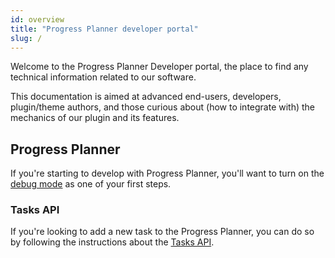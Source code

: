 ```yaml
---
id: overview
title: "Progress Planner developer portal"
slug: /
---
```


<head>
  <title>ProgressPlanner developer portal</title>
  <meta property="og:title" content="ProgressPlanner developer portal" />
</head>

Welcome to the Progress Planner Developer portal, the place to find any technical information related to our software.

This documentation is aimed at advanced end-users, developers, plugin/theme authors, and those curious about (how to integrate with) the mechanics of our plugin and its features.

## Progress Planner

If you're starting to develop with Progress Planner, you'll want to turn on the [debug mode](/debug-mode) as one of your first steps.

### Tasks API

If you're looking to add a new task to the Progress Planner, you can do so by following the instructions about the [Tasks API](/progress-planner/tasks-api/).

